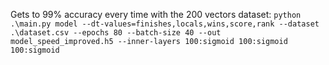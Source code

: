 Gets to 99% accuracy every time with the 200 vectors dataset:
`python .\main.py model --dt-values=finishes,locals,wins,score,rank --dataset .\dataset.csv --epochs 80 --batch-size 40 --out model_speed_improved.h5 --inner-layers 100:sigmoid 100:sigmoid 100:sigmoid`
